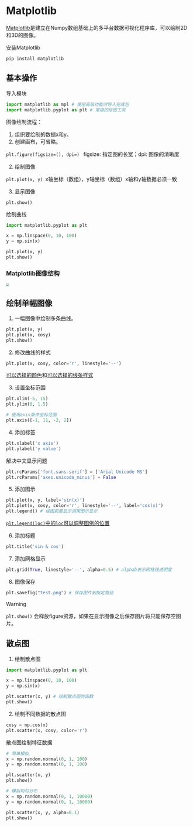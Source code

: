 # Matplotlib

[Matplotlib](https://matplotlib.org/)是建立在Numpy数组基础上的多平台数据可视化程序库，可以绘制2D和3D的图像。

安装Matplotlib

```shell
pip install matplotlib
```

## 基本操作

导入模块

```python
import matplotlib as mpl # 使用高级功能时导入完成包
import matplotlib.pyplot as plt # 常用的绘图工具
```

图像绘制流程：

1. 组织要绘制的数据x和y。
1. 创建画布，可省略。

`plt.figure(figsize=(), dpi=) `  figsize: 指定图的长宽；dpi: 图像的清晰度

2. 绘制图像

`plt.plot(x, y) `x轴坐标（数组），y轴坐标（数组）x轴和y轴数据必须一致

3. 显示图像

`plt.show()`

绘制曲线

```python
import matplotlib.pyplot as plt

x = np.linspace(0, 10, 100)
y = np.sin(x)

plt.plot(x, y)
plt.show()
```

### Matplotlib图像结构

<img src="https://raw.githubusercontent.com/hughxusu/lesson-py/developing/_images/libs/anatomy.png" style="zoom:50%;" />

## 绘制单幅图像

1. 一幅图像中绘制多条曲线。

```python
plt.plot(x, y)
plt.plot(x, cosy)
plt.show()
```

2. 修改曲线的样式

```python
plt.plot(x, cosy, color='r', linestyle='--')
```

[可以选择的颜色](https://matplotlib.org/stable/users/explain/colors/colors.html#colors-def)和[可以选择的线条样式](https://matplotlib.org/stable/gallery/lines_bars_and_markers/linestyles.html)

3. 设置坐标范围

```python
plt.xlim(-5, 15)
plt.ylim(0, 1.5)

# 使用axis条件坐标范围
plt.axis([-1, 11, -2, 2])
```

4. 添加标签

```python
plt.xlabel('x axis')
plt.ylabel('y value')
```

解决中文显示问题

```python
plt.rcParams['font.sans-serif'] = ['Arial Unicode MS']
plt.rcParams['axes.unicode_minus'] = False
```

5. 添加图示

```python
plt.plot(x, y, label='sin(x)')
plt.plot(x, cosy, color='r', linestyle='--', label='cos(x)')
plt.legend() # 绘图前要显示调用图示显示
```

[`plt.legend(loc)`中的`loc`可以调整图例的位置](https://matplotlib.org/stable/api/_as_gen/matplotlib.pyplot.legend.html#matplotlib.pyplot.legend)

6. 添加标题

```python
plt.title('sin & cos')
```

7. 添加网格显示

```python
plt.grid(True, linestyle='--', alpha=0.5) # alphab表示网格线透明度
```

8. 图像保存

```python
plt.savefig("test.png") # 保存图片到指定路径
```

> [!warning]
>
> `plt.show()` 会释放figure资源，如果在显示图像之后保存图片将只能保存空图片。

## 散点图

1. 绘制散点图

```python
import matplotlib.pyplot as plt

x = np.linspace(0, 10, 100)
y = np.sin(x)

plt.scatter(x, y) # 绘制散点图的函数
plt.show()
```

2. 绘制不同数据的散点图

```python
cosy = np.cos(x)
plt.scatter(x, cosy, color='r')
```

散点图绘制特征数据

```python
# 简单模拟
x = np.random.normal(0, 1, 100)
y = np.random.normal(0, 1, 100)

plt.scatter(x, y)
plt.show()

# 模拟均匀分布
x = np.random.normal(0, 1, 10000)
y = np.random.normal(0, 1, 10000)

plt.scatter(x, y, alpha=0.1)
plt.show()
```



